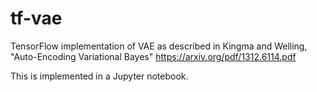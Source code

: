 # tf-vae
TensorFlow implementation of VAE as described in Kingma and Welling, "Auto-Encoding Variational Bayes" https://arxiv.org/pdf/1312.6114.pdf

This is implemented in a Jupyter notebook.
